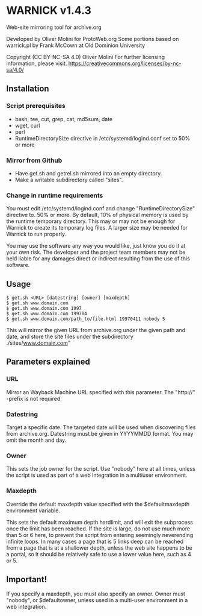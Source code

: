 # WARNICK v1.4.3
Web-site mirroring tool for archive.org

Developed by Oliver Molini for ProtoWeb.org
Some portions based on warrick.pl by Frank McCown at Old Dominion University

Copyright (CC BY-NC-SA 4.0) Oliver Molini
For further licensing information, please visit.
https://creativecommons.org/licenses/by-nc-sa/4.0/

## Installation
### Script prerequisites
- bash, tee, cut, grep, cat, md5sum, date
- wget, curl
- perl
- RuntimeDirectorySize directive in /etc/systemd/logind.conf set to 50% or more

### Mirror from Github
- Have get.sh and getrel.sh mirrored into an empty directory.
- Make a writable subdirectory called "sites".
 
### Change in runtime requirements
You must edit /etc/systemd/logind.conf and change "RuntimeDirectorySize" directive to.
50% or more. By default, 10% of physical memory is used by the runtime temporary directory.
This may or may not be enough for Warnick to create its temporary log files.
A larger size may be needed for Warnick to run properly.

You may use the software any way you would like, just know you do it at your own risk. 
The developer and the project team members may not be held liable for any damages direct or indirect resulting from the use of this software.

## Usage
```
$ get.sh <URL> [datestring] [owner] [maxdepth]
$ get.sh www.domain.com
$ get.sh www.domain.com 1997
$ get.sh www.domain.com 199704
$ get.sh www.domain.com/path_to/file.html 19970411 nobody 5
```
This will mirror the given URL from archive.org under the given path and date,
and store the site files under the subdirectory ./sites/www.domain.com"

## Parameters explained
### URL
Mirror an Wayback Machine URL specified with this parameter.
The "http://" -prefix is not required.

### Datestring
Target a specific date. The targeted date will be used when discovering files
from archive.org. Datestring must be given in YYYYMMDD format. You may omit
the month and day.

### Owner 
This sets the job owner for the script. Use "nobody" here at all times, unless the script is used as part of a web integration in a multiuser environment.

### Maxdepth
Override the default maxdepth value specified with the $defaultmaxdepth environment variable. 

This sets the default maximum depth hardlimit, and will exit the subprocess once the limit has been reached. If the site is large, do not use much more than 5 or 6 here, to prevent the script from entering seemingly neverending infinite loops. In many cases a page that is 5 links deep can be reached from a page that is at a shallower depth, unless the web site happens to be a portal, so it should be relatively safe to use a lower value here, such as 4 or 5.

## Important!
If you specify a maxdepth, you must also specify an owner. Owner must "nobody",
or $defaultowner, unless used in a multi-user environment in a web integration.
